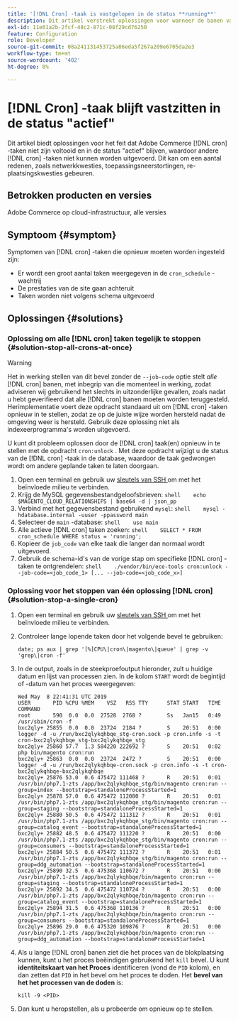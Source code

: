 ```yaml
---
title: '[!DNL Cron] -taak is vastgelopen in de status **running**'
description: Dit artikel verstrekt oplossingen voor wanneer de banen van Adobe Commerce  [!DNL cron]  niet voltooien uitvoerend en in een "lopende"status voortzetten, die andere  [!DNL cron]  banen verhindert te lopen. Dit kan om een aantal redenen, zoals netwerkkwesties, toepassingsneerstortingen, re-plaatsingskwesties gebeuren.
exl-id: 11e01a2b-2fcf-48c2-871c-08f29cd76250
feature: Configuration
role: Developer
source-git-commit: 08a241131453725a86eda5f267a209e6705da2e3
workflow-type: tm+mt
source-wordcount: '402'
ht-degree: 0%

---
```


# [!DNL Cron] -taak blijft vastzitten in de status &quot;actief&quot;

Dit artikel biedt oplossingen voor het feit dat Adobe Commerce [!DNL cron] -taken niet zijn voltooid en in de status &quot;actief&quot; blijven, waardoor andere [!DNL cron] -taken niet kunnen worden uitgevoerd. Dit kan om een aantal redenen, zoals netwerkkwesties, toepassingsneerstortingen, re-plaatsingskwesties gebeuren.

## Betrokken producten en versies

Adobe Commerce op cloud-infrastructuur, alle versies

## Symptoom {#symptom}

Symptomen van [!DNL cron] -taken die opnieuw moeten worden ingesteld zijn:

* Er wordt een groot aantal taken weergegeven in de `cron_schedule` -wachtrij
* De prestaties van de site gaan achteruit
* Taken worden niet volgens schema uitgevoerd

## Oplossingen {#solutions}

### Oplossing om alle [!DNL cron] taken tegelijk te stoppen {#solution-stop-all-crons-at-once}

>[!WARNING]
>
>Het in werking stellen van dit bevel zonder de `--job-code` optie stelt *alle* [!DNL cron] banen, met inbegrip van die momenteel in werking, zodat adviseren wij gebruikend het slechts in uitzonderlijke gevallen, zoals nadat u hebt geverifieerd dat alle [!DNL cron] banen moeten worden teruggesteld. Herimplementatie voert deze opdracht standaard uit om [!DNL cron] -taken opnieuw in te stellen, zodat ze op de juiste wijze worden hersteld nadat de omgeving weer is hersteld. Gebruik deze oplossing niet als indexeerprogramma&#39;s worden uitgevoerd.

U kunt dit probleem oplossen door de [!DNL cron] taak(en) opnieuw in te stellen met de opdracht `cron:unlock` . Met deze opdracht wijzigt u de status van de [!DNL cron] -taak in de database, waardoor de taak gedwongen wordt om andere geplande taken te laten doorgaan.

1. Open een terminal en gebruik uw [ sleutels van SSH ](https://experienceleague.adobe.com/nl/docs/commerce-cloud-service/user-guide/develop/secure-connections) om met het beïnvloede milieu te verbinden.
1. Krijg de MySQL gegevensbestandgeloofsbrieven:    ```shell    echo $MAGENTO_CLOUD_RELATIONSHIPS | base64 -d | json_pp    ```
1. Verbind met het gegevensbestand gebruikend `mysql`:    ```shell    mysql -hdatabase.internal -uuser -ppassword main    ```
1. Selecteer de `main` -database:    ```shell    use main    ```
1. Alle actieve [!DNL cron] taken zoeken:    ```shell    SELECT * FROM cron_schedule WHERE status = 'running';    ```
1. Kopieer de `job_code` van elke taak die langer dan normaal wordt uitgevoerd.
1. Gebruik de schema-id&#39;s van de vorige stap om specifieke [!DNL cron] -taken te ontgrendelen:    ```shell    ./vendor/bin/ece-tools cron:unlock --job-code=<job_code_1> [... --job-code=<job_code_x>]    ```

### Oplossing voor het stoppen van één oplossing [!DNL cron] {#solution-stop-a-single-cron}

1. Open een terminal en gebruik uw [ sleutels van SSH ](https://experienceleague.adobe.com/nl/docs/commerce-cloud-service/user-guide/develop/secure-connections) om met het beïnvloede milieu te verbinden.
1. Controleer lange lopende taken door het volgende bevel te gebruiken:

   ```date; ps aux | grep '[%]CPU\|cron\|magento\|queue' | grep -v 'grep\|cron -f'```

1. In de output, zoals in de steekproefoutput hieronder, zult u huidige datum en lijst van processen zien. In de kolom `START` wordt de begintijd of -datum van het proces weergegeven:

   ```
   Wed May  8 22:41:31 UTC 2019
   USER       PID %CPU %MEM    VSZ   RSS TTY      STAT START   TIME COMMAND
   root       590  0.0  0.0  27528  2768 ?        Ss   Jan15   0:49 /usr/sbin/cron -f
   bxc2qly+ 25855  0.0  0.0  23724  2184 ?        S    20:51   0:00 logger -d -u /run/bxc2qlykqhbqe_stg-cron.sock -p cron.info -s -t cron-bxc2qlykqhbqe_stg-bxc2qlykqhbqe_stg
   bxc2qly+ 25860 57.7  1.3 584220 222692 ?       S    20:51   0:02 php bin/magento cron:run
   bxc2qly+ 25863  0.0  0.0  23724  2472 ?        S    20:51   0:00 logger -d -u /run/bxc2qlykqhbqe-cron.sock -p cron.info -s -t cron-bxc2qlykqhbqe-bxc2qlykqhbqe
   bxc2qly+ 25876 53.0  0.6 475472 111468 ?       R    20:51   0:01 /usr/bin/php7.1-zts /app/bxc2qlykqhbqe_stg/bin/magento cron:run --group=index --bootstrap=standaloneProcessStarted=1
   bxc2qly+ 25878 57.0  0.6 475472 112080 ?       R    20:51   0:01 /usr/bin/php7.1-zts /app/bxc2qlykqhbqe_stg/bin/magento cron:run --group=staging --bootstrap=standaloneProcessStarted=1
   bxc2qly+ 25880 50.5  0.6 475472 111312 ?       R    20:51   0:01 /usr/bin/php7.1-zts /app/bxc2qlykqhbqe_stg/bin/magento cron:run --group=catalog_event --bootstrap=standaloneProcessStarted=1
   bxc2qly+ 25882 48.5  0.6 475472 111220 ?       R    20:51   0:00 /usr/bin/php7.1-zts /app/bxc2qlykqhbqe_stg/bin/magento cron:run --group=consumers --bootstrap=standaloneProcessStarted=1
   bxc2qly+ 25884 50.5  0.6 475472 111372 ?       R    20:51   0:01 /usr/bin/php7.1-zts /app/bxc2qlykqhbqe_stg/bin/magento cron:run --group=ddg_automation --bootstrap=standaloneProcessStarted=1
   bxc2qly+ 25890 32.5  0.6 475368 110672 ?       R    20:51   0:00 /usr/bin/php7.1-zts /app/bxc2qlykqhbqe/bin/magento cron:run --group=staging --bootstrap=standaloneProcessStarted=1
   bxc2qly+ 25892 34.5  0.6 475472 110724 ?       R    20:51   0:00 /usr/bin/php7.1-zts /app/bxc2qlykqhbqe/bin/magento cron:run --group=catalog_event --bootstrap=standaloneProcessStarted=1
   bxc2qly+ 25894 31.5  0.6 475368 110136 ?       R    20:51   0:00 /usr/bin/php7.1-zts /app/bxc2qlykqhbqe/bin/magento cron:run --group=consumers --bootstrap=standaloneProcessStarted=1
   bxc2qly+ 25896 29.0  0.6 475320 109876 ?       R    20:51   0:00 /usr/bin/php7.1-zts /app/bxc2qlykqhbqe/bin/magento cron:run --group=ddg_automation --bootstrap=standaloneProcessStarted=1
   ```

1. Als u lange [!DNL cron] banen ziet die het proces van de blokplaatsing kunnen, kunt u het proces beëindigen gebruikend het `kill` bevel. U kunt **identiteitskaart van het Proces** identificeren (vond de `PID` kolom), en dan zetten dat `PID` in het bevel om het proces te doden.
Het **bevel van het het processen van de doden** is:

   ```kill -9 <PID>```

1. Dan kunt u heropstellen, als u probeerde om opnieuw op te stellen.
